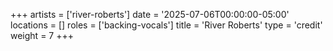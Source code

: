 +++
artists = ['river-roberts']
date = '2025-07-06T00:00:00-05:00'
locations = []
roles = ['backing-vocals']
title = 'River Roberts'
type = 'credit'
weight = 7
+++
